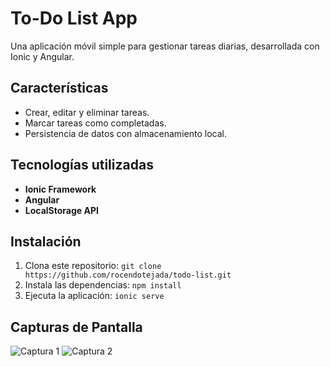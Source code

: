 # To-Do List App

Una aplicación móvil simple para gestionar tareas diarias, desarrollada con Ionic y Angular.

## Características
- Crear, editar y eliminar tareas.
- Marcar tareas como completadas.
- Persistencia de datos con almacenamiento local.

## Tecnologías utilizadas
- **Ionic Framework**
- **Angular**
- **LocalStorage API**

## Instalación
1. Clona este repositorio: `git clone https://github.com/rocendotejada/todo-list.git`
2. Instala las dependencias: `npm install`
3. Ejecuta la aplicación: `ionic serve`

## Capturas de Pantalla
![Captura 1](./screenshots/screenshot1.png)
![Captura 2](./screenshots/screenshot2.png)
